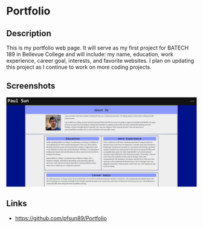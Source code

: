 # Portfolio

## Description

This is my portfolio web page. It will serve as my first project for BATECH 189 in Bellevue College and will include: my name, education, work experience, career goal, interests, and favorite websites. I plan on updating this project as I continue to work on more coding projects.

## Screenshots

![portfolio](assets/images/portfolio.PNG)

## Links

* https://github.com/pfsun89/Portfolio